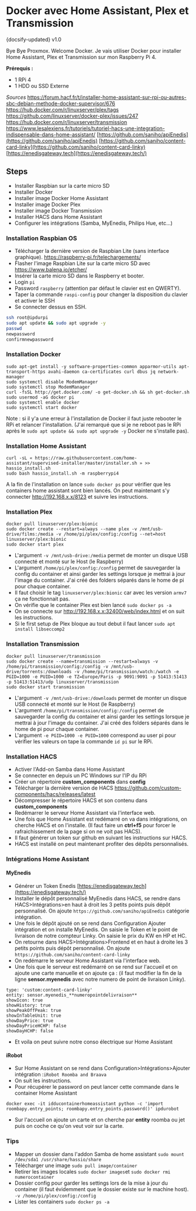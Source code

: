 # Docker avec Home Assistant, Plex et Transmission
{docsify-updated}
v1.0

Bye Bye Proxmox. Welcome Docker. Je vais utiliser Docker pour installer Home Assistant, Plex et Transmission sur mon Raspberry Pi 4. 

**Prérequis :**
- 1 RPi 4
- 1 HDD ou SSD Externe

*Sources*
https://forum.hacf.fr/t/installer-home-assistant-sur-rpi-ou-autres-sbc-debian-methode-docker-supervisor/676
https://hub.docker.com/r/linuxserver/plex/tags
https://github.com/linuxserver/docker-plex/issues/247
https://hub.docker.com/r/linuxserver/transmission
https://www.lesalexiens.fr/tutoriels/tutoriel-hacs-une-integration-indispensable-dans-home-assistant/
[https://github.com/saniho/apiEnedis](https://github.com/saniho/apiEnedis)
[https://github.com/saniho/content-card-linky](https://github.com/saniho/content-card-linky)
[https://enedisgateway.tech](https://enedisgateway.tech/)

## Steps
- Installer Raspbian sur la carte micro SD
- Installer Docker
- Installer image Docker Home Assistant
- Installer image Docker Plex
- Installer image Docker Transmission
- Installer HACS dans Home Assistant
- Configurer les intégrations (Samba, MyEnedis, Philips Hue, etc...)

### Installation Raspbian OS
- Télécharger la dernière version de Raspbian Lite (sans interface graphique). https://raspberry-pi.fr/telechargements/
- Flasher l'image Raspbian Lite sur la carte micro SD avec https://www.balena.io/etcher/
- Insérer la carte micro SD dans le Raspberry et booter.
- Login `pi`
- Password `raspberry` (attention par défaut le clavier est en QWERTY).
- Taper la commande `raspi-config` pour changer la disposition du clavier et activer le SSH
- Se connecter dessus en SSH.
```bash
ssh root@ipdurpi
sudo apt update && sudo apt upgrade -y
passwd
newpassword
confirmnewpassword
```
### Installation Docker
```
sudo apt-get install -y software-properties-common apparmor-utils apt-transport-https avahi-daemon ca-certificates curl dbus jq network-manager
sudo systemctl disable ModemManager 
sudo systemctl stop ModemManager
curl -fsSL http://get.docker.com/ -o get-docker.sh && sh get-docker.sh
sudo usermod -aG docker pi 
sudo systemctl enable docker 
sudo systemctl start docker
```
Note : si il y'a une erreur à l'installation de Docker il faut juste rebooter le RPi et relancer l'installation. (J'ai remarqué que si je ne reboot pas le RPi après le `sudo apt update && sudo apt upgrade -y` Docker ne s'installe pas).

### Installation Home Assistant
```
curl -sL « https://raw.githubusercontent.com/home-assistant/supervised-installer/master/installer.sh » >> hassio_install.sh
sudo bash hassio_install.sh -m raspberrypi4
```
A la fin de l'installation on lance `sudo docker ps` pour vérifier que les containers home assistant sont bien lancés. On peut maintenant s'y connecter http://192.168.x.x/8123 et suivre les instructions.

### Installation Plex
```
docker pull linuxserver/plex:bionic
sudo docker create --restart=always --name plex -v /mnt/usb-drive/films:/media -v /home/pi/plex/config:/config --net=host linuxserver/plex:bionic
sudo docker start plex
```
- L'argument `-v /mnt/usb-drive:/media` permet de monter un disque USB connecté et monté  sur le Host (le Raspberry)
- L'argument `/home/pi/plex/config:/config` permet de sauvegarder la config du container et ainsi garder les settings lorsque je mettrai à jour l'image du container. J'ai créé des folders séparés dans le home de pi pour chaque container.
- Il faut choisir le tag `linuxserver/plex:bionic` car avec les version `armv7` ça ne fonctionnait pas.
- On vérifie que le container Plex est bien lancé `sudo docker ps -a`
- On se connecte sur http://192.168.x.x:32400/web/index.html et on suit les instructions.
- Si le first setup de Plex bloque au tout debut il faut lancer `sudo apt install libseccomp2`

### Installation Transmission
```
docker pull linuxserver/transmission
sudo docker create --name=transmission --restart=always -v /home/pi/transmission/config:/config -v /mnt/usb-drive/torrents:/downloads -v /home/pi/transmission/watch:/watch -e PGID=1000 -e PUID=1000 -e TZ=Europe/Paris -p 9091:9091 -p 51413:51413 -p 51413:51413/udp linuxserver/transmission
sudo docker start transmission
```
- L'argument `-v /mnt/usb-drive:/downloads` permet de monter un disque USB connecté et monté sur le Host (le Raspberry) 
- L'argument `/home/pi/transmission/config:/config` permet de sauvegarder la config du container et ainsi garder les settings lorsque je mettrai à jour l'image du container. J'ai créé des folders séparés dans le home de pi pour chaque container.
- L'argument `-e PGID=1000 -e PUID=1000` correspond au user pi pour vérifier les valeurs on tape la commande `id pi` sur le RPi.

### Installation HACS

- Activer l'Add-on Samba dans Home Assistant
- Se connecter en depuis un PC Windows sur l'IP du RPi
- Créer un répertoire **custom_components** dans **config**
- Télécharger la dernière version de HACS https://github.com/custom-components/hacs/releases/latest
- Décompresser le répertoire HACS et son contenu dans **custom_components**
- Redémarrer le serveur Home Assistant via l'interface web.
- Une fois que Home Assistant est redémarré on va dans intégrations, on cherche HACS et on l'installe. (Il faut faire un **ctrl+f5** pour forcer le rafraichissement de la page si on ne voit pas HACS).
- Il faut générer un token sur github en suivant les instructions sur HACS.
- HACS est installé on peut maintenant profiter des dépôts personnalisés.

### Intégrations Home Assistant

#### MyEnedis
- Générer un Token Enedis [https://enedisgateway.tech](https://enedisgateway.tech/)
- Installer le dépôt personnalisé MyEnedis dans HACS, se rendre dans HACS>Intégrations>en haut à droit les 3 petits points puis dépôt personnalisé. On ajoute `https://github.com/saniho/apiEnedis` catégorie intégration.
- Une fois le dépôt ajouté on se rend dans Configuration Ajouter intégration et on installe MyEnedis. On saisie le Token et le point de livraison de notre compteur Linky. On saisie le prix du KW en HP et HC.
- On retourne dans HACS>Intégrations>Frontend et en haut à droite les 3 petits points puis dépôt personnalisé. On ajoute `https://github.com/saniho/content-card-linky`
- On redémarre le serveur Home Assistant via l'interface web.
- Une fois que le serveur est redémarré on se rend sur l'accueil et on ajoute une carte manuelle et on ajoute ça : (il faut modifier la fin de la ligne **sensor.myenedis** avec notre numero de point de livraison Linky).
```
type: 'custom:content-card-linky'
entity: sensor.myenedis_**numeropointdelivraison**
showIcon: true
showHistory: true
showPeakOffPeak: true
showInTableUnit: true
showDayPrice: true
showDayPriceHCHP: false
showDayHCHP: false
```
- Et voila on peut suivre notre conso électrique sur Home Assistant
#### iRobot
- Sur Home Assistant on se rend dans Configuration>Intégrations>Ajouter intégration :`iRobot Roomba and Braava`
- On suit les instructions.
- Pour récupérer le password on peut lancer cette commande dans le container Home Assistant
```
docker exec -it idducontainerhomeassistant python -c 'import roombapy.entry_points; roombapy.entry_points.password()' ipdurobot
```
- Sur l'accueil on ajoute un carte et on cherche par **entity** roomba ou jet puis on coche ce qu'on veut voir sur la carte.

### Tips

- Mapper un dossier dans l'addon Samba de home assistant `sudo mount /dev/sda1 /usr/share/hassio/share`
- Télécharger une image `sudo pull image/container`
- Retirer les images locales `sudo docker images`et `sudo docker rmi numerocontainer`
- Dossier config pour garder les settings lors de la mise à jour du container (il faut évidemment que le dossier existe sur le machine host).  `-v /home/pi/plex/config:/config`
- Lister les containers `sudo docker ps -a`